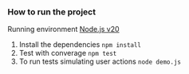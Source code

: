 ### How to run the project

Running environment [Node.js v20](https://nodejs.org/en/blog/announcements/v20-release-announce)

1. Install the dependencies `npm install`
2. Test with converage `npm test`
3. To run tests simulating user actions `node demo.js`


